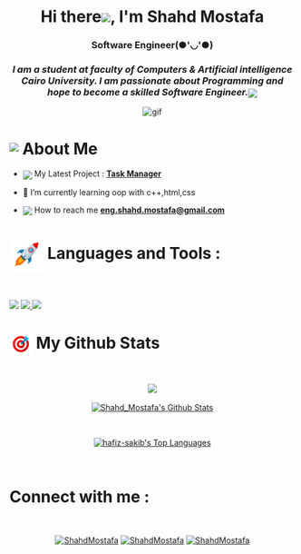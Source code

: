 <h1 align="center">Hi there<img src="https://i.postimg.cc/52gnS1gM/waving-hand.gif" width="35px">, I'm Shahd Mostafa</h1>
<h3 align="center">Software Engineer(●'◡'●)</h3>

<h3 align="center">
<em><strong>I am a student at faculty of Computers & Artificial intelligence Cairo University.
I am passionate about Programming and hope to become a skilled Software Engineer.</em></strong><img src="https://i.postimg.cc/1X7dTyX7/smiling-face-with-halo.gif" width="35px" align="center"></h3>

<p align="center"><img src="https://i.pinimg.com/originals/2a/53/65/2a53651a35816f499270d8275fd5318f.gif" width=auto height=450px alt="gif"/></p>

# <img src="https://i.postimg.cc/J4nzTh7r/man-raising-hand.gif" style="padding-bottom: 10px" width="40px" align="center"> About Me
- <img src="https://media.giphy.com/media/WUlplcMpOCEmTGBtBW/giphy.gif" width="30" align="center"> My Latest Project : **[Task Manager
](https://github.com/eng-Shahd-Mostafa/ICPC-assiut-university-sheet-1-solve)**

- 🌱 I’m currently learning oop with c++,html,css 
- <img src="https://i.postimg.cc/CxwVKhdy/airplane.gif" width="30" align="center"> How to reach me **eng.shahd.mostafa@gmail.com**



# <img src="https://github.com/Hafiz-Sakib/Hafiz-Sakib/blob/main/assets/animated%20emoji/rocket.gif?raw=true" width="60px" align="center"> Languages and Tools :

  <br/>
<p align="left">
    <a href="https://cplusplus.com/" target="_blank"><img src="https://img.icons8.com/color/48/undefined/c-plus-plus-logo.png"/></a> 
    <a href="https://www.w3schools.com/html/default.asp" target="_blank"> <img src="https://img.icons8.com/color/48/000000/html-5.png"/> </a> 
    <a href="https://www.w3schools.com/css/" target="_blank"> <img src="https://img.icons8.com/color/48/000000/css3.png"/> </a> 
</p>

# <img src="https://github.com/Hafiz-Sakib/Hafiz-Sakib/blob/main/assets/animated%20emoji/direct_hit.gif?raw=true" width="40px" align="center"> My Github Stats

  <br/>
  <div align="center">

  <!-- Summary Graph Start -->

<p>
  <img src="https://github-profile-summary-cards.vercel.app/api/cards/profile-details?username=eng-shahd-mostafa&theme=github_dark&bg_color=0d1117"/>
</p>

<!-- Summary Graph End -->

<!-- Github Stats Start -->

<a href="https://github.com/eng-shahd-mostafa/github-readme-stats"><img alt="Shahd_Mostafa's Github Stats" src="https://readme-stats.clckblog.space/api?username=eng-shahd-mostafa&show_icons=true&count_private=true&theme=react&hide_border=true&bg_color=0d1117" /></a>

<!-- Github Stats End -->

   <br/>


<a href="https://github.com/hafiz-sakib/github-readme-stats"><img alt="hafiz-sakib's Top Languages" src="https://readme-stats.clckblog.space/api/top-langs/?username=eng-shahd-mostafa&langs_count=8&count_private=true&layout=compact&theme=react&hide_border=true&bg_color=0d1117" /></a>

</div>

  <br/>


# Connect with me :

</br>

<p align="center">
  <a href = "https://www.linkedin.com/in/shahd-mostafa-844673318/"><img align="center" src="https://raw.githubusercontent.com/rahuldkjain/github-profile-readme-generator/master/src/images/icons/Social/linked-in-alt.svg" alt="ShahdMostafa" height="30" width="40" /></a>
  <a href = "https://www.instagram.com/shahdmostafa1717/"><img align="center" src="https://raw.githubusercontent.com/rahuldkjain/github-profile-readme-generator/master/src/images/icons/Social/instagram.svg" alt="ShahdMostafa" height="30" width="40" /></a>
  <a href="https://x.com/ShahdMosta66204" target="blank"><img align="center" src="https://raw.githubusercontent.com/rahuldkjain/github-profile-readme-generator/master/src/images/icons/Social/twitter.svg" alt="ShahdMostafa" height="30" width="40" /></a>
</p>
